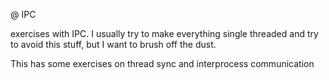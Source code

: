 @ IPC

exercises with IPC.  I usually try to make everything single threaded and try to
avoid this stuff, but I want to brush off the dust.

This has some exercises on thread sync and interprocess communication
